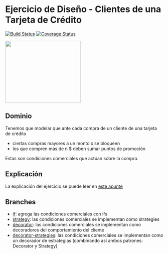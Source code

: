 
# Ejercicio de Diseño - Clientes de una Tarjeta de Crédito

[![Build Status](https://travis-ci.com/uqbar-project/eg-tarjeta-credito-xtend.svg?branch=master)](https://travis-ci.com/uqbar-project/eg-tarjeta-credito-xtend) [![Coverage Status](https://coveralls.io/repos/github/uqbar-project/eg-tarjeta-credito-xtend/badge.svg?branch=master&service=github)](https://coveralls.io/github/uqbar-project/eg-tarjeta-credito-xtend?branch=master&service=github)

<img src="images/creditCard.png" height="198" width="240"/>

## Dominio

Tenemos que modelar que ante cada compra de un cliente de una tarjeta de crédito

* ciertas compras mayores a un monto x se bloqueen
* los que compren más de n $ deben sumar puntos de promoción

Estas son condiciones comerciales que actúan sobre la compra.

## Explicación

La explicación del ejercicio se puede leer en [este apunte](https://docs.google.com/document/d/1Ijz8Pe-ci6bYwbxIn-VZDV1QcijDy2JuAUQtohNX0oA/edit?usp=sharing)

## Branches

* [if](https://github.com/uqbar-project/eg-tarjeta-credito-xtend/tree/if): agrega las condiciones comerciales con ifs
* [strategy](https://github.com/uqbar-project/eg-tarjeta-credito-xtend/tree/strategy): las condiciones comerciales se implementan como strategies
* [decorator](https://github.com/uqbar-project/eg-tarjeta-credito-xtend/tree/decorator): las condiciones comerciales se implementan como decoradores del comportamiento del cliente
* [decorator-strategies](https://github.com/uqbar-project/eg-tarjeta-credito-xtend/tree/decorator-strategies): las condiciones comerciales se implementan como un decorador de estrategias (combinando así ambos patrones: Decorator y Strategy)

